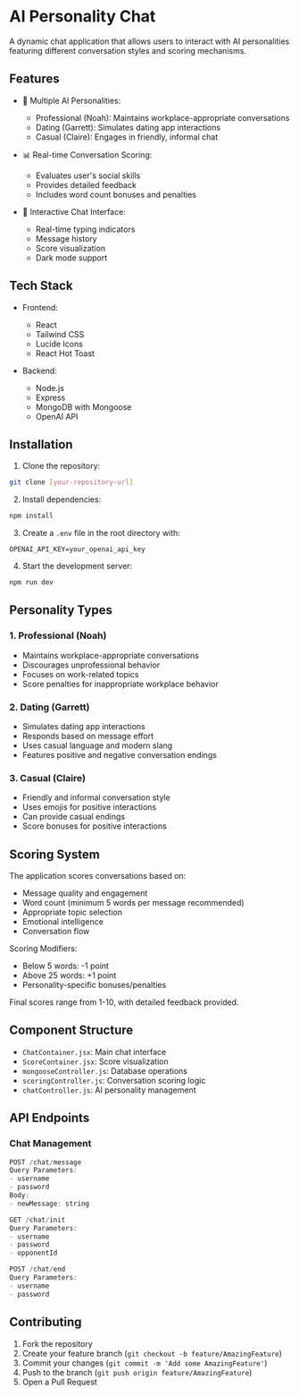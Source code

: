 # AI Personality Chat

A dynamic chat application that allows users to interact with AI personalities featuring different conversation styles and scoring mechanisms.

## Features

- 🤖 Multiple AI Personalities:

  - Professional (Noah): Maintains workplace-appropriate conversations
  - Dating (Garrett): Simulates dating app interactions
  - Casual (Claire): Engages in friendly, informal chat

- 📊 Real-time Conversation Scoring:

  - Evaluates user's social skills
  - Provides detailed feedback
  - Includes word count bonuses and penalties

- 💬 Interactive Chat Interface:
  - Real-time typing indicators
  - Message history
  - Score visualization
  - Dark mode support

## Tech Stack

- Frontend:

  - React
  - Tailwind CSS
  - Lucide Icons
  - React Hot Toast

- Backend:
  - Node.js
  - Express
  - MongoDB with Mongoose
  - OpenAI API

## Installation

1. Clone the repository:

```bash
git clone [your-repository-url]
```

2. Install dependencies:

```bash
npm install
```

3. Create a `.env` file in the root directory with:

```env
OPENAI_API_KEY=your_openai_api_key
```

4. Start the development server:

```bash
npm run dev
```

## Personality Types

### 1. Professional (Noah)

- Maintains workplace-appropriate conversations
- Discourages unprofessional behavior
- Focuses on work-related topics
- Score penalties for inappropriate workplace behavior

### 2. Dating (Garrett)

- Simulates dating app interactions
- Responds based on message effort
- Uses casual language and modern slang
- Features positive and negative conversation endings

### 3. Casual (Claire)

- Friendly and informal conversation style
- Uses emojis for positive interactions
- Can provide casual endings
- Score bonuses for positive interactions

## Scoring System

The application scores conversations based on:

- Message quality and engagement
- Word count (minimum 5 words per message recommended)
- Appropriate topic selection
- Emotional intelligence
- Conversation flow

Scoring Modifiers:

- Below 5 words: -1 point
- Above 25 words: +1 point
- Personality-specific bonuses/penalties

Final scores range from 1-10, with detailed feedback provided.

## Component Structure

- `ChatContainer.jsx`: Main chat interface
- `ScoreContainer.jsx`: Score visualization
- `mongooseController.js`: Database operations
- `scoringController.js`: Conversation scoring logic
- `chatController.js`: AI personality management

## API Endpoints

### Chat Management

```javascript
POST /chat/message
Query Parameters:
- username
- password
Body:
- newMessage: string

GET /chat/init
Query Parameters:
- username
- password
- opponentId

POST /chat/end
Query Parameters:
- username
- password
```

## Contributing

1. Fork the repository
2. Create your feature branch (`git checkout -b feature/AmazingFeature`)
3. Commit your changes (`git commit -m 'Add some AmazingFeature'`)
4. Push to the branch (`git push origin feature/AmazingFeature`)
5. Open a Pull Request
